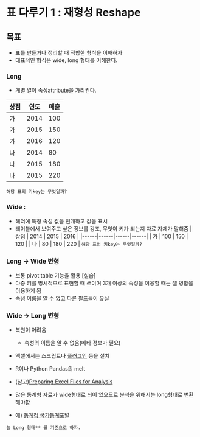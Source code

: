 표 다루기 1 : 재형성 Reshape
====

목표
---
 - 표를 만들거나 정리할 때 적합한 형식을 이해하자
 - 대표적인 형식은 wide, long 형태를 이해한다.


### Long
   - 개별 열이 속성attribute을 가리킨다.

| 상점 | 연도 | 매출 |
|------|------|------|
| 가   | 2014 | 100  |
| 가   | 2015 | 150  |
| 가   | 2016 | 120  |
| 나   | 2014 | 80   |
| 나   | 2015 | 180  |
| 나   | 2015 | 220  |

 `해당 표의 키key는 무엇일까?`

### Wide :
  - 헤더에 특정 속성 값을 전개하고 값을 표시
  - 테이블에서 보여주고 싶은 정보를 강조, 무엇이 키가 되는지 자료 자체가 말해줌
| 상점 | 2014 | 2015 | 2016 |
|------|------|------|------|
| 가   | 100  | 150  | 120  |
| 나   | 80   | 180  | 220  |
`해당 표의 키key는 무엇일까?`

### Long -> Wide 변형
  - 보통 pivot table 기능을 활용 [실습]
  - 다중 키를 명시적으로 표현할 때 쓰이며 3개 이상의 속성을 이용할 때는 셀 병합을 이용하게 됨
  - 속성 이름을 알 수 없고 다른 필드들이 유실

###  Wide -> Long 변형
  - 복원이 어려움
    - 속성의 이름을 알 수 없음(메타 정보가 필요)
  - 엑셀에서는 스크립트나 [플러그인](http://kb.tableau.com/articles/knowledgebase/addin-reshaping-data-excel?lang=ko-kr#2010?lang=ko-kr) 등을 설치
  - R이나 Python Pandas의 melt
  - (참고)[Preparing Excel Files for Analysis](http://kb.tableau.com/articles/knowledgebase/preparing-excel-files-analysis?lang=ko-kr)

  - 많은 통계형 자료가 wide형태로 되어 있으므로 분석을 위해서는 long형태로 변환 해야함
   - 예) [통계청 국가통계포털](http://kosis.kr/)

`늘 Long 형태** 를 기준으로 하자.`
